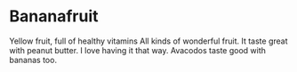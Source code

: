 # Bananafruit
Yellow fruit, full of healthy vitamins
All kinds of wonderful fruit.
It taste great with peanut butter.
I love having it that way.
Avacodos taste good with bananas too.
